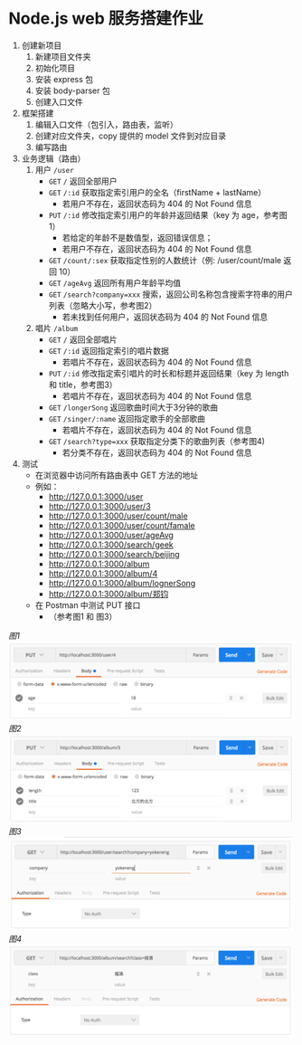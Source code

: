 # Node.js web 服务搭建作业

1. 创建新项目
    1. 新建项目文件夹
    1. 初始化项目
    1. 安装 express 包
    1. 安装 body-parser 包
    1. 创建入口文件
1. 框架搭建
    1. 编辑入口文件（包引入，路由表，监听）
    1. 创建对应文件夹，copy 提供的 model 文件到对应目录
    1. 编写路由
1. 业务逻辑（路由）
    1. 用户 `/user`
        - `GET`      `/`                       返回全部用户
        - `GET`      `/:id`                    获取指定索引用户的全名（firstName + lastName）
            - 若用户不存在，返回状态码为 404 的 Not Found 信息
        - `PUT`      `/:id`                    修改指定索引用户的年龄并返回结果（key 为 age，参考图1）
            - 若给定的年龄不是数值型，返回错误信息；
            - 若用户不存在，返回状态码为 404 的 Not Found 信息
        - `GET`      `/count/:sex`             获取指定性别的人数统计（例: /user/count/male 返回 10）
        - `GET`      `/ageAvg`                 返回所有用户年龄平均值
        - `GET`      `/search?company=xxx`     搜索，返回公司名称包含搜索字符串的用户列表（忽略大小写，参考图2）
            - 若未找到任何用户，返回状态码为 404 的 Not Found 信息
    1. 唱片 `/album`
        - `GET`      `/`                       返回全部唱片
        - `GET`      `/:id`                    返回指定索引的唱片数据
            - 若唱片不存在，返回状态码为 404 的 Not Found 信息
        - `PUT`      `/:id`                    修改指定索引唱片的时长和标题并返回结果（key 为 length 和 title，参考图3）
            - 若唱片不存在，返回状态码为 404 的 Not Found 信息
        - `GET`      `/longerSong`             返回歌曲时间大于3分钟的歌曲
        - `GET`      `/singer/:name`           返回指定歌手的全部歌曲
            - 若唱片不存在，返回状态码为 404 的 Not Found 信息
        - `GET`      `/search?type=xxx`        获取指定分类下的歌曲列表（参考图4)
            - 若分类不存在，返回状态码为 404 的 Not Found 信息
1. 测试
    - 在浏览器中访问所有路由表中 GET 方法的地址
    - 例如：
        - http://127.0.0.1:3000/user
        - http://127.0.0.1:3000/user/3
        - http://127.0.0.1:3000/user/count/male
        - http://127.0.0.1:3000/user/count/famale
        - http://127.0.0.1:3000/user/ageAvg
        - http://127.0.0.1:3000/search/geek
        - http://127.0.0.1:3000/search/beijing
        - http://127.0.0.1:3000/album
        - http://127.0.0.1:3000/album/4
        - http://127.0.0.1:3000/album/lognerSong
        - http://127.0.0.1:3000/album/郑钧
    - 在 Postman 中测试 PUT 接口
        - （参考图1 和 图3）

_图1_
![图1](images/user-put.png)
_图2_
![图2](images/album-put.png)
_图3_
![图3](images/user-search.png)
_图4_
![图4](images/album-search.png)
